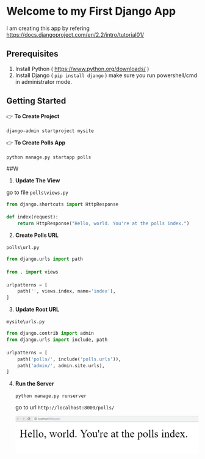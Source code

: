 # Welcome to my First Django App

I am creating this app by refering https://docs.djangoproject.com/en/2.2/intro/tutorial01/

## Prerequisites

1. Install Python ( https://www.python.org/downloads/ )
2. Install Django ( `pip install django` ) make sure you run powershell/cmd in administrator mode.

## Getting Started

👉 **To Create Project**

`django-admin startproject mysite`

👉 **To Create Polls App**

`python manage.py startapp polls`

##W

1. **Update The View**

go to file `polls\views.py`

```py
from django.shortcuts import HttpResponse

def index(request):
    return HttpResponse("Hello, world. You're at the polls index.")

```

2. **Create Polls URL**

`polls\url.py`

```py
from django.urls import path

from . import views

urlpatterns = [
    path('', views.index, name='index'),
]
```

3. **Update Root URL**

`mysite\urls.py`

```py
from django.contrib import admin
from django.urls import include, path

urlpatterns = [
    path('polls/', include('polls.urls')),
    path('admin/', admin.site.urls),
]

```

4. **Run the Server**

   `python manage.py runserver`

   go to url `http://localhost:8000/polls/`

   ![My app running](https://github.com/rupeshtiwari/django-first-app/blob/master/docs/my%20first%20app%20running.PNG)
